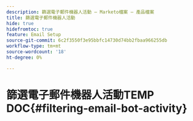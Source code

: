 ```yaml
---
description: 篩選電子郵件機器人活動 — Marketo檔案 — 產品檔案
title: 篩選電子郵件機器人活動
hide: true
hidefromtoc: true
feature: Email Setup
source-git-commit: 6c2f3550f3e95bbfc14730d74bb2fbaa966255db
workflow-type: tm+mt
source-wordcount: '18'
ht-degree: 0%

---
```


# 篩選電子郵件機器人活動TEMP DOC{#filtering-email-bot-activity}

